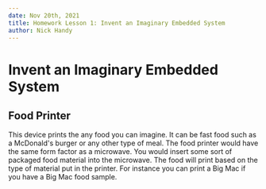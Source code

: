 ```yaml
---
date: Nov 20th, 2021
title: Homework Lesson 1: Invent an Imaginary Embedded System
author: Nick Handy
---
```


# Invent an Imaginary Embedded System

## Food Printer

This device prints the any food you can imagine. It can be fast food such as a McDonald's burger or any other type of meal. The food printer would have the same form factor as a microwave. You would insert some sort of packaged food material into the microwave. The food will print based on the type of material put in the printer. For instance you can print a Big Mac if you have a Big Mac food sample.
